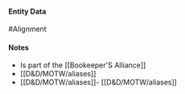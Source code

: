#### Entity Data

#Alignment

#### Notes

- Is part of the [[Bookeeper'S Alliance]]
- [[D&D/MOTW/aliases]] 
- [[D&D/MOTW/aliases]]- [[D&D/MOTW/aliases]]